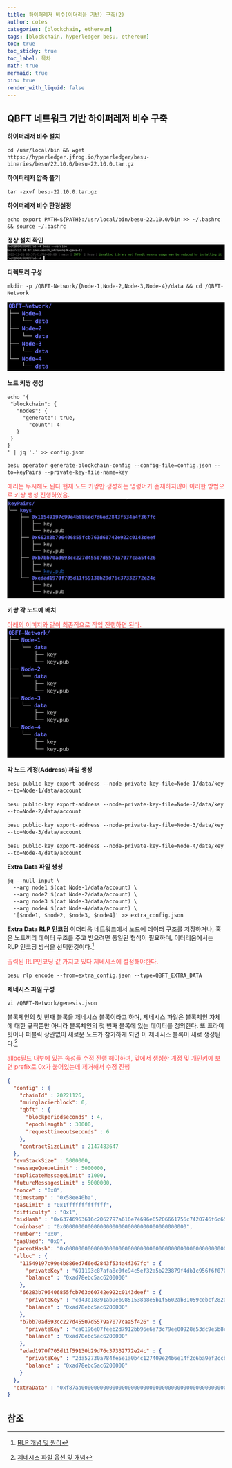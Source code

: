 ```yaml
---
title: 하이퍼레저 비수(이더리움 기반) 구축(2)
author: cotes
categories: [blockchain, ethereum]
tags: [blockchain, hyperledger besu, ethereum]
toc: true
toc_sticky: true
toc_label: 목차
math: true
mermaid: true
pin: true
render_with_liquid: false
---
```


## QBFT 네트워크 기반 하이퍼레저 비수 구축
**하이퍼레저 비수 설치**
```console
cd /usr/local/bin && wget https://hyperledger.jfrog.io/hyperledger/besu-binaries/besu/22.10.0/besu-22.10.0.tar.gz
```

**하이퍼레저 압축 풀기**
```console
tar -zxvf besu-22.10.0.tar.gz
```

**하이퍼레저 비수 환경설정**
```console
echo export PATH=${PATH}:/usr/local/bin/besu-22.10.0/bin >> ~/.bashrc && source ~/.bashrc
```

**정상 설치 확인**
!["비수 정상 설치 확인"](/assets/img/blockchain/%EB%B2%A0%EC%88%98%EC%84%A4%EC%B9%98%EC%A0%95%EC%83%81%ED%99%95%EC%9D%B8.png)

**디렉토리 구성**
```console
mkdir -p /QBFT-Network/{Node-1,Node-2,Node-3,Node-4}/data && cd /QBFT-Network
```
!["비수 디렉토리 구성"](/assets/img/blockchain/%EB%B2%A0%EC%88%98%EB%94%94%EB%A0%89%ED%86%A0%EB%A6%AC%EA%B5%AC%EC%84%B1.png)

**노드 키쌍 생성**
```console
echo '{
 "blockchain": {
   "nodes": {
     "generate": true,
       "count": 4
   }
 }
}
' | jq '.' >> config.json
````

```console
besu operator generate-blockchain-config --config-file=config.json --to=keyPairs --private-key-file-name=key
```
<span style="color: #FF4848">에러는 무시해도 된다 현재 노드 키쌍만 생성하는 명령어가 존재하지않아 이러한 방법으로 키쌍 생성 진행하였음.</span>
!["키쌍생성"](/assets/img/blockchain/%ED%82%A4%EC%8C%8D%EC%83%9D%EC%84%B1.png)

**키쌍 각 노드에 배치**

<span style="color: #FF4848">아래의 이미지와 같이 최종적으로 작업 진행하면 된다.</span>
!["키쌍생성결과"](/assets/img/blockchain/%ED%82%A4%EC%8C%8D%EC%83%9D%EC%84%B1%EA%B2%B0%EA%B3%BC.png)

**각 노드 계정(Address) 파일 생성**
```console
besu public-key export-address --node-private-key-file=Node-1/data/key --to=Node-1/data/account

besu public-key export-address --node-private-key-file=Node-2/data/key --to=Node-2/data/account

besu public-key export-address --node-private-key-file=Node-3/data/key --to=Node-3/data/account

besu public-key export-address --node-private-key-file=Node-4/data/key --to=Node-4/data/account
```

**Extra Data 파일 생성**
```console
jq --null-input \
  --arg node1 $(cat Node-1/data/account) \
  --arg node2 $(cat Node-2/data/account) \
  --arg node3 $(cat Node-3/data/account) \
  --arg node4 $(cat Node-4/data/account) \
  '[$node1, $node2, $node3, $node4]' >> extra_config.json
```

**Extra Data RLP 인코딩**
이더리움 네트워크에서 노드에 데이터 구조를 저장하거나, 혹은 노드끼리 데이터 구조를 주고 받으려면 통일된 형식이 필요하며, 이더리움에서는 RLP 인코딩 방식을 선택한것이다.[^rlp]

<span style="color: #FF4848">출력된 RLP인코딩 값 가지고 있다 제네시스에 설정해야한다.</span>
```console
besu rlp encode --from=extra_config.json --type=QBFT_EXTRA_DATA
```

**제네시스 파일 구성**
```
vi /QBFT-Network/genesis.json
```
블록체인의 첫 번째 블록을 제네시스 블록이라고 하며, 제네시스 파일은 블록체인 자체에 대한 규칙뿐만 아니라 블록체인의 첫 번째 블록에 있는 데이터를 정의한다. 또 프라이빗이나 퍼블릭 상관없이 새로운 노드가 참가하게 되면 이 제네시스 블록이 새로 생성된다.[^genesis-file]

<span style="color: #FF4848">alloc필드 내부에 있는 속성들 수정 진행 해야하며, 앞에서 생성한 계정 및 개인키에 보면 prefix로 0x가 붙어있는데 제거해서 수정 진행 </span>

```json
{
  "config" : {
    "chainId" : 20221126,
    "muirglacierblock": 0,
    "qbft" : {
      "blockperiodseconds" : 4,
      "epochlength" : 30000,
      "requesttimeoutseconds" : 6
    },
    "contractSizeLimit" : 2147483647
  },
  "evmStackSize" : 5000000,
  "messageQueueLimit" : 5000000,
  "duplicateMessageLimit" :1000,
  "futureMessagesLimit" : 5000000,
  "nonce" : "0x0",
  "timestamp" : "0x58ee40ba",
  "gasLimit" : "0x1fffffffffffff",
  "difficulty" : "0x1",
  "mixHash" : "0x63746963616c2062797a616e74696e65206661756c7420746f6c6572616e6365",
  "coinbase" : "0x0000000000000000000000000000000000000000",
  "number": "0x0",
  "gasUsed": "0x0",
  "parentHash": "0x0000000000000000000000000000000000000000000000000000000000000000",
  "alloc" : {
    "11549197c99e4b886ed7d6ed2843f534a4f367fc" : {
      "privateKey" : "691193c87afa8c0fe94c5ef32a5b223879f4db1c956f6f070e31a4ae3519d996",
      "balance" : "0xad78ebc5ac6200000"
    },
    "66283b796406855fcb763d60742e922c0143deef" : {
      "privateKey" : "cd43e18391ab9eb9851538b8e5b1f5602ab81059cebcf282ad7cced859c94513",
      "balance" : "0xad78ebc5ac6200000"
    },
    "b7bb70ad693cc227d45507d5579a7077caa5f426" : {
      "privateKey" : "ca0196e07feeb2d7912bb96e6a73c79ee00928e53dc9e5b8cd886c6897ea3068",
      "balance" : "0xad78ebc5ac6200000"
    },
    "edad1970f705d11f59130b29d76c37332772e24c" : {
      "privateKey" : "2da52730a784fe5e1a0b4c127409e24b6e14f2c6ba9ef2ccb063907d8855db83",
      "balance" : "0xad78ebc5ac6200000"
    }
  },
  "extraData" : "0xf87aa00000000000000000000000000000000000000000000000000000000000000000f8549411549197c99e4b886ed7d6ed2843f534a4f367fc9466283b796406855fcb763d60742e922c0143deef94b7bb70ad693cc227d45507d5579a7077caa5f42694edad1970f705d11f59130b29d76c37332772e24cc080c0"
}
```  

## 참조  
[^rlp]: [RLP 개념 및 원리](https://ethereum.org/en/developers/docs/data-structures-and-encoding/rlp/)  
[^genesis-file]: [제네시스 파일 옵션 및 개념](https://besu.hyperledger.org/en/stable/public-networks/concepts/genesis-file/)  